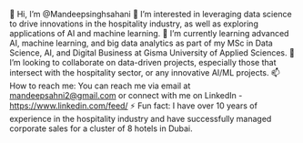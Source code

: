 👋 Hi, I’m @Mandeepsinghsahani
👀 I’m interested in leveraging data science to drive innovations in the hospitality industry, as well as exploring applications of AI and machine learning.
🌱 I’m currently learning advanced AI, machine learning, and big data analytics as part of my MSc in Data Science, AI, and Digital Business at Gisma University of Applied Sciences.
💞️ I’m looking to collaborate on data-driven projects, especially those that intersect with the hospitality sector, or any innovative AI/ML projects.
📫 How to reach me: You can reach me via email at mandeepsahni2@gmail.com or connect with me on LinkedIn - https://www.linkedin.com/feed/
⚡ Fun fact: I have over 10 years of experience in the hospitality industry and have successfully managed corporate sales for a cluster of 8 hotels in Dubai.
